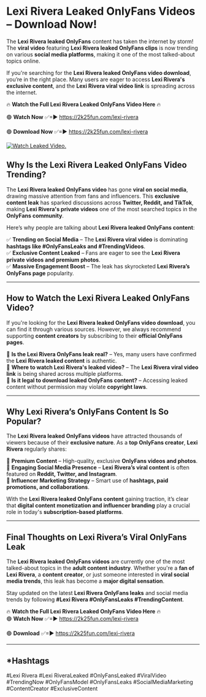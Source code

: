 # Lexi Rivera Leaked OnlyFans Videos – Download Now!

The **Lexi Rivera leaked OnlyFans** content has taken the internet by storm! The **viral video** featuring **Lexi Rivera leaked OnlyFans clips** is now trending on various **social media platforms**, making it one of the most talked-about topics online.  

If you're searching for the **Lexi Rivera leaked OnlyFans video download**, you’re in the right place. Many users are eager to access **Lexi Rivera's exclusive content**, and the **Lexi Rivera viral video link** is spreading across the internet.  

🔥 **Watch the Full Lexi Rivera Leaked OnlyFans Video Here** 🔥  

🟢 **Watch Now** ✅=► https://2k25fun.com/lexi-rivera

🟢 **Download Now** ✅=► https://2k25fun.com/lexi-rivera

[![Watch Leaked Video.](https://miro.medium.com/v2/resize:fit:828/format:webp/1*cilzJN44JGOrTw9NJCrNHA.gif "Watch Leaked Video")](https://2k25fun.com/lexi-rivera)

## **Why Is the Lexi Rivera Leaked OnlyFans Video Trending?**  

The **Lexi Rivera leaked OnlyFans video** has gone **viral on social media**, drawing massive attention from fans and influencers. This **exclusive content leak** has sparked discussions across **Twitter, Reddit, and TikTok**, making **Lexi Rivera's private videos** one of the most searched topics in the **OnlyFans community**.  

Here’s why people are talking about **Lexi Rivera leaked OnlyFans content**:  

✅ **Trending on Social Media** – The **Lexi Rivera viral video** is dominating **hashtags like #OnlyFansLeaks and #TrendingVideos**.  
✅ **Exclusive Content Leaked** – Fans are eager to see the **Lexi Rivera private videos and premium photos**.  
✅ **Massive Engagement Boost** – The leak has skyrocketed **Lexi Rivera’s OnlyFans page** popularity.  

---

## **How to Watch the Lexi Rivera Leaked OnlyFans Video?**  

If you're looking for the **Lexi Rivera leaked OnlyFans video download**, you can find it through various sources. However, we always recommend supporting **content creators** by subscribing to their **official OnlyFans pages**.  

🔹 **Is the Lexi Rivera OnlyFans leak real?** – Yes, many users have confirmed the **Lexi Rivera leaked content** is authentic.  
🔹 **Where to watch Lexi Rivera's leaked video?** – The **Lexi Rivera viral video link** is being shared across multiple platforms.  
🔹 **Is it legal to download leaked OnlyFans content?** – Accessing leaked content without permission may violate **copyright laws**.  

---

## **Why Lexi Rivera’s OnlyFans Content Is So Popular?**  

The **Lexi Rivera leaked OnlyFans videos** have attracted thousands of viewers because of their **exclusive nature**. As a **top OnlyFans creator**, **Lexi Rivera** regularly shares:  

📌 **Premium Content** – High-quality, exclusive **OnlyFans videos and photos**.  
📌 **Engaging Social Media Presence** – **Lexi Rivera’s viral content** is often featured on **Reddit, Twitter, and Instagram**.  
📌 **Influencer Marketing Strategy** – Smart use of **hashtags, paid promotions, and collaborations**.  

With the **Lexi Rivera leaked OnlyFans content** gaining traction, it’s clear that **digital content monetization and influencer branding** play a crucial role in today's **subscription-based platforms**.  

---

## **Final Thoughts on Lexi Rivera’s Viral OnlyFans Leak**  

The **Lexi Rivera leaked OnlyFans videos** are currently one of the most talked-about topics in the **adult content industry**. Whether you're a **fan of Lexi Rivera**, a **content creator**, or just someone interested in **viral social media trends**, this leak has become a **major digital sensation**.  

Stay updated on the latest **Lexi Rivera OnlyFans leaks** and social media trends by following **#Lexi Rivera #OnlyFansLeaks #TrendingContent**.  

🔥 **Watch the Full Lexi Rivera Leaked OnlyFans Video Here** 🔥  
🟢 **Watch Now** ✅=► https://2k25fun.com/lexi-rivera

🟢 **Download** ✅=► https://2k25fun.com/lexi-rivera

---

## *Hashtags
#Lexi Rivera #Lexi RiveraLeaked #OnlyFansLeaked #ViralVideo #TrendingNow #OnlyFansModel #OnlyFansLeaks #SocialMediaMarketing #ContentCreator #ExclusiveContent  